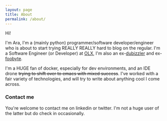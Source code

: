 ```yaml
---
layout: page
title: About
permalink: /about/
---
```


Hi!

I'm Ara, I'm a (mainly python) programmer/software developer/engineer who is about to start trying REALLY REALLY hard to blog on the regular. I'm a Software Engineer (or Developer) at [OLX](https://tech.olx.com/), I'm also an ex-[dubizzler](https://www.dubizzle.com) and ex-[foobyte](http://foo.mobi).

I'm a HUGE fan of docker, especially for dev environments, and an IDE drone ~~trying to shift over to emacs with mixed success~~. I've worked with a fair variety of technologies, and will try to write about anything cool I come across.

### Contact me
You're welcome to contact me on linkedin or twitter. I'm not a huge user of the latter but do check in occasionally.
